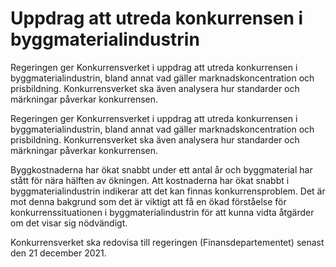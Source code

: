 # Uppdrag att utreda konkurrensen i byggmaterialindustrin

Regeringen ger Konkurrensverket i uppdrag att utreda konkurrensen i byggmaterialindustrin, bland annat vad gäller marknadskoncentration och prisbildning. Konkurrensverket ska även analysera hur standarder och märkningar påverkar konkurrensen.

Regeringen ger Konkurrensverket i uppdrag att utreda konkurrensen i byggmaterialindustrin, bland annat vad gäller marknadskoncentration och prisbildning. Konkurrensverket ska även analysera hur standarder och märkningar påverkar konkurrensen.

Byggkostnaderna har ökat snabbt under ett antal år och byggmaterial har stått för nära hälften av ökningen. Att kostnaderna har ökat snabbt i byggmaterialindustrin indikerar att det kan finnas konkurrensproblem. Det är mot denna bakgrund som det är viktigt att få en ökad förståelse för konkurrenssituationen i byggmaterialindustrin för att kunna vidta åtgärder om det visar sig nödvändigt.

Konkurrensverket ska redovisa till regeringen (Finansdepartementet) senast den 21 december 2021.
